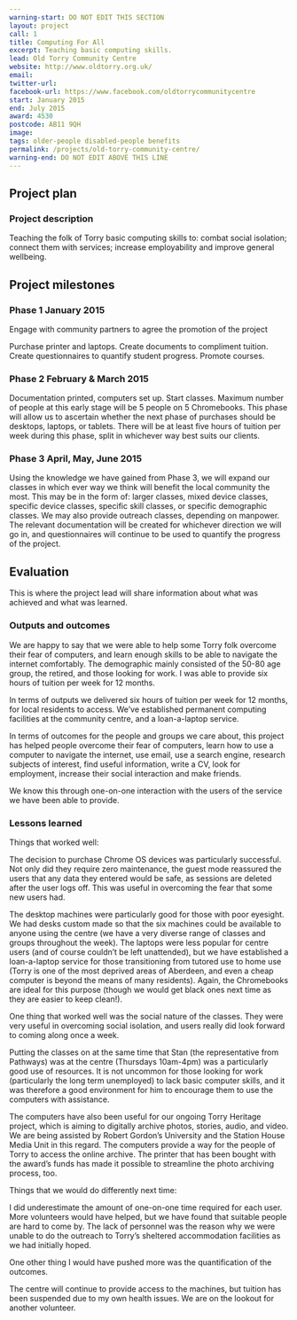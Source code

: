 ```yaml
---
warning-start: DO NOT EDIT THIS SECTION
layout: project
call: 1
title: Computing For All
excerpt: Teaching basic computing skills.
lead: Old Torry Community Centre
website: http://www.oldtorry.org.uk/
email:
twitter-url:
facebook-url: https://www.facebook.com/oldtorrycommunitycentre
start: January 2015
end: July 2015
award: 4530
postcode: AB11 9QH
image:
tags: older-people disabled-people benefits
permalink: /projects/old-torry-community-centre/
warning-end: DO NOT EDIT ABOVE THIS LINE
---
```


## Project plan

### Project description

Teaching the folk of Torry basic computing skills to: combat social isolation; connect them with services; increase
employability and improve general wellbeing.


## Project milestones

### Phase 1 January 2015

Engage with community partners to agree the promotion of the project

Purchase printer and laptops. Create documents to compliment tuition. Create questionnaires to quantify student progress. Promote courses.

### Phase 2 February & March 2015

Documentation printed, computers set up. Start classes. Maximum number of people at this early stage will be 5 people on 5 Chromebooks. This phase will allow us to ascertain whether the next phase of purchases should be desktops, laptops, or tablets. There will be at least five hours of tuition per week during this phase, split in whichever way best suits our clients.

### Phase 3 April, May, June 2015

Using the knowledge we have gained from Phase 3, we will expand our classes in which ever way we think will benefit the local community the most. This may be in the form of: larger classes, mixed device classes, specific device classes, specific skill classes, or specific demographic classes. We may also provide outreach classes, depending on manpower. The relevant documentation will be created for whichever direction we will go in, and questionnaires will continue to be used to quantify the progress of the project.

## Evaluation

This is where the project lead will share information about what was achieved and what was learned.

### Outputs and outcomes

We are happy to say that we were able to help some Torry folk overcome their fear of computers, and learn enough skills to be able to navigate the internet comfortably. The demographic mainly consisted of the 50-80 age group, the retired, and those looking for work. I was able to provide six hours of tuition per week for 12 months.

In terms of outputs we delivered six hours of tuition per week for 12 months, for local residents to access. We’ve established permanent computing facilities at the community centre, and a loan-a-laptop service.

In terms of outcomes for the people and groups we care about, this project has helped people overcome their fear of computers, learn how to use a computer to navigate the internet, use email, use a search engine, research subjects of interest, find useful information, write a CV, look for employment, increase their social interaction and make friends.

We know this through one-on-one interaction with the users of the service we have been able to provide.

### Lessons learned

Things that worked well:

The decision to purchase Chrome OS devices was particularly successful. Not only did they require zero maintenance, the guest mode reassured the users that any data they entered would be safe, as sessions are deleted after the user logs off. This was useful in overcoming the fear that some new users had.

The desktop machines were particularly good for those with poor eyesight. We had desks custom made so that the six machines could be available to anyone using the centre (we have a very diverse range of classes and groups throughout the week). The laptops were less popular for centre users (and of course couldn’t be left unattended), but we have established a loan-a-laptop service for those transitioning from tutored use to home use (Torry is one of the most deprived areas of Aberdeen, and even a cheap computer is beyond the means of many residents). Again, the Chromebooks are ideal for this purpose (though we would get black ones next time as they are easier to keep clean!).

One thing that worked well was the social nature of the classes. They were very useful in overcoming social isolation, and users really did look forward to coming along once a week.

Putting the classes on at the same time that Stan (the representative from Pathways) was at the centre (Thursdays 10am-4pm) was a particularly good use of resources. It is not uncommon for those looking for work (particularly the long term unemployed) to lack basic computer skills, and it was therefore a good environment for him to encourage them to use the computers with assistance.

The computers have also been useful for our ongoing Torry Heritage project, which is aiming to digitally archive photos, stories, audio, and video. We are being assisted by Robert Gordon’s University and the Station House Media Unit in this regard. The computers provide a way for the people of Torry to access the online archive. The printer that has been bought with the award’s funds has made it possible to streamline the photo archiving process, too.

Things that we would do differently next time:

I did underestimate the amount of one-on-one time required for each user. More volunteers would have helped, but we have found that suitable people are hard to come by. The lack of personnel was the reason why we were unable to do the outreach to Torry’s sheltered accommodation facilities as we had initially hoped.

One other thing I would have pushed more was the quantification of the outcomes.

The centre will continue to provide access to the machines, but tuition has been suspended due to my own health issues. We are on the lookout for another volunteer.
